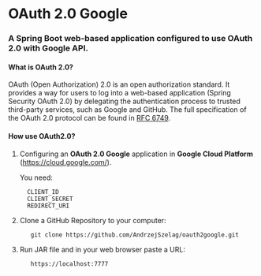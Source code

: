 # OAuth 2.0 Google

### A Spring Boot web-based application configured to use OAuth 2.0 with Google API.

#### What is OAuth 2.0?

OAuth (Open Authorization) 2.0 is an open authorization standard. It provides a way for users to log into a web-based
application (Spring Security OAuth 2.0) by delegating the authentication process to trusted third-party services, such
as Google and GitHub. The full specification of the OAuth 2.0 protocol can be found
in [RFC 6749](https://datatracker.ietf.org/doc/html/rfc6749).

#### How use OAuth2.0?

1. Configuring an **OAuth 2.0 Google** application in **Google Cloud Platform** (https://cloud.google.com/).

   You need:

         CLIENT_ID
         CLIENT_SECRET  
         REDIRECT_URI

2. Clone a GitHub Repository to your computer:

          git clone https://github.com/AndrzejSzelag/oauth2google.git

3. Run JAR file and in your web browser paste a URL:

          https://localhost:7777
